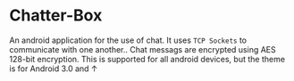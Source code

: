 Chatter-Box
===========

An android application for the use of chat. It uses `TCP Sockets` to communicate with one another..
Chat messags are encrypted using AES 128-bit encryption. 
This is supported for all android devices, but the theme is for Android 3.0 and ↑